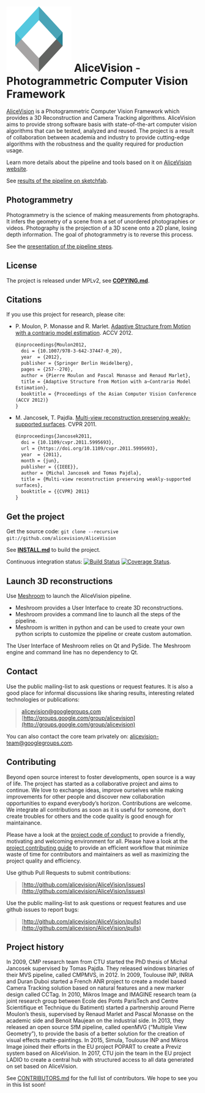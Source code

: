 ![AliceVision](https://github.com/alicevision/AliceVision/raw/develop/docs/logo/AliceVision_170.png) 
AliceVision - Photogrammetric Computer Vision Framework
=====================================

[AliceVision](http://alicevision.github.io) is a Photogrammetric Computer Vision Framework which provides a 3D Reconstruction and Camera Tracking algorithms.
AliceVision aims to provide strong software basis with state-of-the-art computer vision algorithms that can be tested, analyzed and reused.
The project is a result of collaboration between academia and industry to provide cutting-edge algorithms with the robustness and the quality required for production usage.

Learn more details about the pipeline and tools based on it on [AliceVision website](http://alicevision.github.io).

See [results of the pipeline on sketchfab](http://sketchfab.com/AliceVision).


## Photogrammetry

Photogrammetry is the science of making measurements from photographs.
It infers the geometry of a scene from a set of unordered photographies or videos.
Photography is the projection of a 3D scene onto a 2D plane, losing depth information.
The goal of photogrammetry is to reverse this process.

See the [presentation of the pipeline steps](http://alicevision.github.io/#photogrammetry).


## License

The project is released under MPLv2, see [**COPYING.md**](COPYING.md).


## Citations

If you use this project for research, please cite:

- P. Moulon, P. Monasse and R. Marlet. [Adaptive Structure from Motion with a contrario model estimation](https://hal-enpc.archives-ouvertes.fr/file/index/docid/769266/filename/moulon_monasse_marlet_adaptive_sfm_accv2012.pdf). ACCV 2012.
  ```
  @inproceedings{Moulon2012,
    doi = {10.1007/978-3-642-37447-0_20},
    year  = {2012},
    publisher = {Springer Berlin Heidelberg},
    pages = {257--270},
    author = {Pierre Moulon and Pascal Monasse and Renaud Marlet},
    title = {Adaptive Structure from Motion with a~Contrario Model Estimation},
    booktitle = {Proceedings of the Asian Computer Vision Conference (ACCV 2012)}
  }
  ```
- M. Jancosek, T. Pajdla. [Multi-view reconstruction preserving weakly-supported surfaces](http://citeseerx.ist.psu.edu/viewdoc/download?doi=10.1.1.225.6187&rep=rep1&type=pdf). CVPR 2011.
  ```
  @inproceedings{Jancosek2011,
    doi = {10.1109/cvpr.2011.5995693},
    url = {https://doi.org/10.1109/cvpr.2011.5995693},
    year  = {2011},
    month = {jun},
    publisher = {{IEEE}},
    author = {Michal Jancosek and Tomas Pajdla},
    title = {Multi-view reconstruction preserving weakly-supported surfaces},
    booktitle = {{CVPR} 2011}
  }
  ```

## Get the project

Get the source code: `git clone --recursive git://github.com/alicevision/AliceVision`

See [**INSTALL.md**](INSTALL.md) to build the project.

Continuous integration status: [![Build Status](https://travis-ci.org/alicevision/AliceVision.png?branch=develop)](https://travis-ci.org/alicevision/AliceVision) [![Coverage Status](https://coveralls.io/repos/github/alicevision/AliceVision/badge.png?branch=develop)](https://coveralls.io/github/alicevision/AliceVision?branch=develop).


## Launch 3D reconstructions

Use [Meshroom](https://github.com/alicevision/meshroom) to launch the AliceVision pipeline.
 - Meshroom provides a User Interface to create 3D reconstructions.
 - Meshroom provides a command line to launch all the steps of the pipeline.
 - Meshroom is written in python and can be used to create your own python scripts to customize the pipeline or create custom automation.

The User Interface of Meshroom relies on Qt and PySide. The Meshroom engine and command line has no dependency to Qt.


## Contact

Use the public mailing-list to ask questions or request features. It is also a good place for informal discussions like sharing results, interesting related technologies or publications:
> [alicevision@googlegroups.com](mailto:alicevision@googlegroups.com)
> [http://groups.google.com/group/alicevision](http://groups.google.com/group/alicevision)

You can also contact the core team privately on: [alicevision-team@googlegroups.com](mailto:alicevision-team@googlegroups.com).


## Contributing

Beyond open source interest to foster developments, open source is a way of life. The project has started as a collaborative project and aims to continue. We love to exchange ideas, improve ourselves while making improvements for other people and discover new collaboration opportunities to expand everybody’s horizon.
Contributions are welcome. We integrate all contributions as soon as it is useful for someone, don't create troubles for others and the code quality is good enough for maintainance.

Please have a look at the [project code of conduct](CODE_OF_CONDUCT.md) to provide a friendly, motivating and welcoming environment for all.
Please have a look at the [project contributing guide](CONTRIBUTING.md) to provide an efficient workflow that minimize waste of time for contributors and maintainers as well as maximizing the project quality and efficiency.

Use github Pull Requests to submit contributions:
> [http://github.com/alicevision/AliceVision/issues](http://github.com/alicevision/AliceVision/issues)

Use the public mailing-list to ask questions or request features and use github issues to report bugs:
> [http://github.com/alicevision/AliceVision/pulls](http://github.com/alicevision/AliceVision/pulls)


## Project history

In 2009, CMP research team from CTU started the PhD thesis of Michal Jancosek supervised by Tomas Pajdla. They released windows binaries of their MVS pipeline, called CMPMVS, in 2012.
In 2009, Toulouse INP, INRIA and Duran Duboi started a French ANR project to create a model based Camera Tracking solution based on natural features and a new marker design called CCTag.
In 2010, Mikros Image and IMAGINE research team (a joint research group between Ecole des Ponts ParisTech and Centre Scientifique et Technique du Batiment) started a partnership around Pierre Moulon’s thesis, supervised by Renaud Marlet and Pascal Monasse on the academic side and Benoit Maujean on the industrial side. In 2013, they released an open source SfM pipeline, called openMVG (“Multiple View Geometry”), to provide the basis of a better solution for the creation of visual effects matte-paintings.
In 2015, Simula, Toulouse INP and Mikros Image joined their efforts in the EU project POPART to create a Previz system based on AliceVision.
In 2017, CTU join the team in the EU project LADIO to create a central hub with structured access to all data generated on set based on AliceVision.

See [CONTRIBUTORS.md](CONTRIBUTORS.md) for the full list of contributors. We hope to see you in this list soon!

